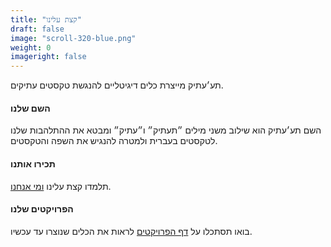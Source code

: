 ```yaml
---
title: "קצת עלינו"
draft: false
image: "scroll-320-blue.png"
weight: 0
imageright: false
---
```


תע׳עתיק מייצרת כלים דיגיטליים להנגשת טקסטים עתיקים.

#### השם שלנו

השם תע׳עתיק הוא שילוב משני מילים ״תעתיק״ ו״עתיק״ ומבטא את ההתלהבות שלנו לטקסטים בעברית ולמטרה להנגיש את השפה והטקסטים. 

#### תכירו אותנו

תלמדו קצת עלינו [ומי אנחנו](./who-we-are).

#### הפרויקטים שלנו

בואו תסתכלו על [דף הפרויקטים](./projects) לראות את הכלים שנוצרו עד עכשיו. 
